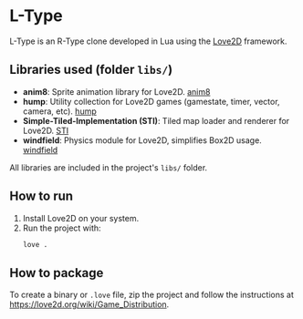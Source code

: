 

# L-Type

L-Type is an R-Type clone developed in Lua using the [Love2D](https://love2d.org/) framework.

## Libraries used (folder `libs/`)

- **anim8**: Sprite animation library for Love2D. [anim8](https://github.com/kikito/anim8)
- **hump**: Utility collection for Love2D games (gamestate, timer, vector, camera, etc). [hump](https://github.com/vrld/hump)
- **Simple-Tiled-Implementation (STI)**: Tiled map loader and renderer for Love2D. [STI](https://github.com/karai17/Simple-Tiled-Implementation)
- **windfield**: Physics module for Love2D, simplifies Box2D usage. [windfield](https://github.com/SSYGEN/windfield)

All libraries are included in the project's `libs/` folder.

## How to run

1. Install Love2D on your system.
2. Run the project with:
	```bash
	love .
	```

## How to package

To create a binary or `.love` file, zip the project and follow the instructions at https://love2d.org/wiki/Game_Distribution.
